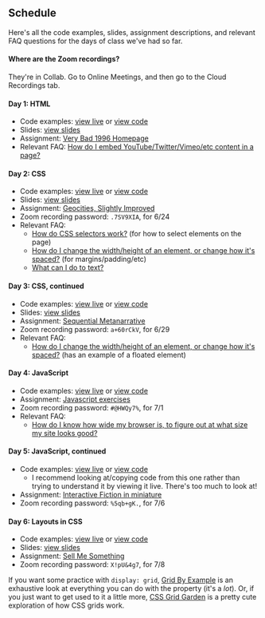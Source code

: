 ## Schedule

Here's all the code examples, slides, assignment descriptions, and relevant FAQ questions for the days of class we've had so far.

#### Where are the Zoom recordings?

They're in Collab. Go to Online Meetings, and then go to the Cloud Recordings tab.

#### Day 1: HTML
* Code examples: [view live](/artofweb-21/examples/day1) or [view code](https://github.com/thely/artofweb-21/tree/main/examples/day1)
* Slides: [view slides](/artofweb-21/slides/day-1-slides.html)
* Assignment: [Very Bad 1996 Homepage](/artofweb-21/projects/1-geocities)
* Relevant FAQ: [How do I embed YouTube/Twitter/Vimeo/etc content in a page?](/artofweb-21/questions/embed)

#### Day 2: CSS
* Code examples: [view live](/artofweb-21/examples/day2) or [view code](https://github.com/thely/artofweb-21/tree/main/examples/day2)
* Slides: [view slides](/artofweb-21/slides/day-2-slides.html)
* Assignment: [Geocities, Slightly Improved](/artofweb-21/projects/1p5-geocities-2)
* Zoom recording password: `.7SV9XIA`, for 6/24
* Relevant FAQ:
  * [How do CSS selectors work?](/artofweb-21/questions/css-selectors) (for how to select elements on the page)
  * [How do I change the width/height of an element, or change how it's spaced?](/artofweb-21/questions/box-model) (for margins/padding/etc)
  * [What can I do to text?](/artofweb-21/questions/text-styles)

#### Day 3: CSS, continued
* Code examples: [view live](/artofweb-21/examples/day3) or [view code](https://github.com/thely/artofweb-21/tree/main/examples/day3)
* Slides: [view slides](/artofweb-21/slides/day-3-slides.html)
* Assignment: [Sequential Metanarrative](/artofweb-21/projects/2-metanarrative)
* Zoom recording password: `a+60rCkV`, for 6/29
* Relevant FAQ:
  * [How do I change the width/height of an element, or change how it's spaced?](/artofweb-21/questions/box-model) (has an example of a floated element)

#### Day 4: JavaScript
* Code examples: [view live](/artofweb-21/examples/day4) or [view code](https://github.com/thely/artofweb-21/tree/main/examples/day4)
* Assignment: [Javascript exercises](/artofweb-21/projects/3-js-exercises)
* Zoom recording password: `#@HWQy7%`, for 7/1
* Relevant FAQ:
  * [How do I know how wide my browser is, to figure out at what size my site looks good?](/artofweb-21/questions/width)

#### Day 5: JavaScript, continued
* Code examples: [view live](/artofweb-21/examples/day5) or [view code](https://github.com/thely/artofweb-21/tree/main/examples/day5)
  * I recommend looking at/copying code from this one rather than trying to understand it by viewing it live. There's too much to look at!
* Assignment: [Interactive Fiction in miniature](/artofweb-21/projects/4-if-mini)
* Zoom recording password: `%5qb+gK.`, for 7/6

#### Day 6: Layouts in CSS
* Code examples: [view live](/artofweb-21/examples/day6) or [view code](https://github.com/thely/artofweb-21/tree/main/examples/day6)
* Slides: [view slides](/artofweb-21/slides/day-6-slides.html)
* Assignment: [Sell Me Something](/artofweb-21/projects/5-sell-it)
* Zoom recording password: `X!pU&4g7`, for 7/8

If you want some practice with `display: grid`, [Grid By Example](https://gridbyexample.com/examples/) is an exhaustive look at everything you can do with the property (it's a *lot*). Or, if you just want to get used to it a little more, [CSS Grid Garden](https://cssgridgarden.com/) is a pretty cute exploration of how CSS grids work.
